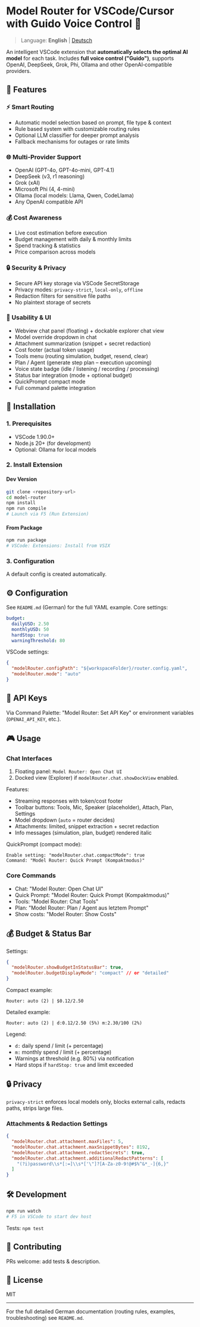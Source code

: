 # Model Router for VSCode/Cursor with Guido Voice Control 🎤

> Language: **English** | [Deutsch](./README.md)

<!-- TOC START -->
<!-- TOC END -->

An intelligent VSCode extension that **automatically selects the optimal AI model** for each task. Includes **full voice control ("Guido")**, supports OpenAI, DeepSeek, Grok, Phi, Ollama and other OpenAI‑compatible providers.

## 🎯 Features

### ⚡ Smart Routing
- Automatic model selection based on prompt, file type & context
- Rule based system with customizable routing rules
- Optional LLM classifier for deeper prompt analysis
- Fallback mechanisms for outages or rate limits

### 🌐 Multi‑Provider Support
- OpenAI (GPT-4o, GPT-4o-mini, GPT-4.1)
- DeepSeek (v3, r1 reasoning)
- Grok (xAI)
- Microsoft Phi (4, 4-mini)
- Ollama (local models: Llama, Qwen, CodeLlama)
- Any OpenAI compatible API

### 💰 Cost Awareness
- Live cost estimation before execution
- Budget management with daily & monthly limits
- Spend tracking & statistics
- Price comparison across models

### 🔒 Security & Privacy
- Secure API key storage via VSCode SecretStorage
- Privacy modes: `privacy-strict`, `local-only`, `offline`
- Redaction filters for sensitive file paths
- No plaintext storage of secrets

### 🎨 Usability & UI

- Webview chat panel (floating) + dockable explorer chat view
- Model override dropdown in chat
- Attachment summarization (snippet + secret redaction)
- Cost footer (actual token usage)
- Tools menu (routing simulation, budget, resend, clear)
- Plan / Agent (generate step plan – execution upcoming)
- Voice state badge (idle / listening / recording / processing)
- Status bar integration (mode + optional budget)
- QuickPrompt compact mode
- Full command palette integration

## 🚀 Installation

### 1. Prerequisites

- VSCode 1.90.0+
- Node.js 20+ (for development)
- Optional: Ollama for local models

### 2. Install Extension

#### Dev Version

```bash
git clone <repository-url>
cd model-router
npm install
npm run compile
# Launch via F5 (Run Extension)
```

#### From Package

```bash
npm run package
# VSCode: Extensions: Install from VSIX
```

### 3. Configuration
A default config is created automatically.

## ⚙️ Configuration

See `README.md` (German) for the full YAML example. Core settings:
```yaml
budget:
  dailyUSD: 2.50
  monthlyUSD: 50
  hardStop: true
  warningThreshold: 80
```

VSCode settings:
```json
{
  "modelRouter.configPath": "${workspaceFolder}/router.config.yaml",
  "modelRouter.mode": "auto"
}
```

## 🔑 API Keys
Via Command Palette: "Model Router: Set API Key" or environment variables (`OPENAI_API_KEY`, etc.).

## 🎮 Usage

### Chat Interfaces

1. Floating panel: `Model Router: Open Chat UI`
2. Docked view (Explorer) if `modelRouter.chat.showDockView` enabled.

Features:

- Streaming responses with token/cost footer
- Toolbar buttons: Tools, Mic, Speaker (placeholder), Attach, Plan, Settings
- Model dropdown (`auto` = router decides)
- Attachments: limited, snippet extraction + secret redaction
- Info messages (simulation, plan, budget) rendered italic

QuickPrompt (compact mode):

```text
Enable setting: "modelRouter.chat.compactMode": true
Command: "Model Router: Quick Prompt (Kompaktmodus)"
```

### Core Commands

- Chat: "Model Router: Open Chat UI"
- Quick Prompt: "Model Router: Quick Prompt (Kompaktmodus)"
- Tools: "Model Router: Chat Tools"
- Plan: "Model Router: Plan / Agent aus letztem Prompt"
- Show costs: "Model Router: Show Costs"

## 💰 Budget & Status Bar

Settings:
```json
{
  "modelRouter.showBudgetInStatusBar": true,
  "modelRouter.budgetDisplayMode": "compact" // or "detailed"
}
```

Compact example:
```
Router: auto (2) | $0.12/2.50
```
Detailed example:
```
Router: auto (2) | d:0.12/2.50 (5%) m:2.30/100 (2%)
```

Legend:
- `d:` daily spend / limit (+ percentage)
- `m:` monthly spend / limit (+ percentage)
- Warnings at threshold (e.g. 80%) via notification
- Hard stops if `hardStop: true` and limit exceeded

## 🔒 Privacy
`privacy-strict` enforces local models only, blocks external calls, redacts paths, strips large files.

### Attachments & Redaction Settings
```json
{
  "modelRouter.chat.attachment.maxFiles": 5,
  "modelRouter.chat.attachment.maxSnippetBytes": 8192,
  "modelRouter.chat.attachment.redactSecrets": true,
  "modelRouter.chat.attachment.additionalRedactPatterns": [
    "(?i)password\\s*[:=]\\s*['\"]?[A-Za-z0-9!@#$%^&*_-]{6,}"
  ]
}
```

## 🛠 Development

```bash
npm run watch
# F5 in VSCode to start dev host
```
Tests: `npm test`

## 🤝 Contributing
PRs welcome: add tests & description.

## 📄 License
MIT

---
For the full detailed German documentation (routing rules, examples, troubleshooting) see `README.md`.
